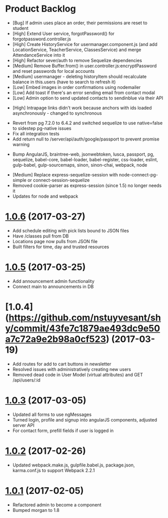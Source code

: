 # Product Backlog
* [Bug] If admin uses place an order, their permissions are reset to student
* [High] Extend User service, forgotPassword() for forgotpassword.controller.js
* [High] Create HistoryService for usermanager.component.js (and add LocationService, TeacherService, ClassesService) and merge AttendanceService into it
* [High] Refactor sever/auth to remove Sequelize dependencies
* [Medium] Remove Buffer.from() in user.controller.js:encryptPassword and reset passwords for local accounts
* [Medium] usermanager - deleting historyItem should recalculate balance in this.users (have to search to refresh it)
* [Low] Embed images in order confirmations using nodemailer
* [Low] Add toast if there's an error sending email from contact modal
* [Low] Admin option to send updated contacts to sendinblue via their API

<a name="1.0.11"></a>
* [High] Intrapage links didn't work because anchors with ids loaded asynchronously - changed to synchronous

<a name="1.0.10"></a>
* Revert from pg 7.2.0 to 6.4.2 and switched sequelize to use native=false to sidestep pg-native issues
* Fix all integration tests
* Add return null to /server/api/auth/google/passport to prevent promise warning

<a name="1.0.9"></a>
* Bump AngularJS, braintree-web, jsonwebtoken, lusca, passport, pg, sequelize, babel-core, babel-loader, babel-register, css-loader, eslint, gulp-babel, gulp-sourcemaps, sinon, sinon-chai, webpack, node

<a name="1.0.7"></a>
* [Medium] Replace express-sequelize-session with node-connect-pg-simple or connect-session-sequelize
* Removed cookie-parser as express-session (since 1.5) no longer needs it
* Updates for node and webpack

<a name="1.0.6"></a>
# [1.0.6](https://github.com/nstuyvesant/shy/commit/d40fe19cdf449f33f05104fdc9ae1d2d839b3574) (2017-03-27)
* Add schedule editing with pick lists bound to JSON files
* Have /classes pull from DB
* Locations page now pulls from JSON file
* Built filters for time, day and trusted resources

<a name="1.0.5"></a>
# [1.0.5](https://github.com/nstuyvesant/shy/commit/755fca80b3d4384046c695707c68cea61698ab4d) (2017-03-25)
* Add announcement admin functionality
* Connect main to announcements in DB

<a name="1.0.4"></a>
# [1.0.4] (https://github.com/nstuyvesant/shy/commit/43fe7c1879ae493dc9e50a7c72a9e2b98a0cf523) (2017-03-19)
* Add routes for add to cart buttons in newsletter
* Resolved issues with administratively creating new users
* Removed dead code in User Model (virtual attributes) and GET /api/users/:id

<a name="1.0.3"></a>
# [1.0.3](https://github.com/nstuyvesant/shy/commit/7a08eda14c4b45400f5a2eb712d09737b4b0f187) (2017-03-05)
* Updated all forms to use ngMessages
* Turned login, profile and signup into angularJS components, adjusted server API
* For contact form, prefill fields if user is logged in

<a name="1.0.2"></a>
# [1.0.2](https://github.com/nstuyvesant/shy/commit/42be8bdfa3dac68fea081d63cae1c31a05ef1235) (2017-02-26)
* Updated webpack.make.js, gulpfile.babel.js, package.json, karma.conf.js to support Webpack 2.2.1

<a name="1.0.1"></a>
# [1.0.1](https://github.com/nstuyvesant/shy/commit/88924435e32d8d019bebcb837968451e3a0b67e3) (2017-02-05)
* Refactored admin to become a component
* Bumped morgan to 1.8
